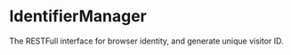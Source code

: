 IdentifierManager
=================

The RESTFull interface for browser identity, and generate unique visitor ID.
